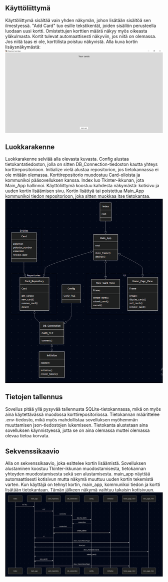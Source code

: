 ## Käyttöliittymä
Käyttöliittymä sisältää vain yhden näkymän, johon lisätään sisältöä sen ilmestyessä. "Add Card" tuo esille tekstikentät, joiden sisällön perusteella luodaan uusi kortti. Omistettujen korttien määrä näkyy myös oikeasta yläkulmasta. Kortit tulevat automaattisesti näkyviin, jos niitä on olemassa. Jos niitä taas ei ole, korttilista poistuu näkyvistä. Alla kuva kortin lisäysnäkymästä:
![Käyttöliittymä](./kuvat/User_Interface.PNG)

## Luokkarakenne
Luokkarakenne selviää alla olevasta kuvasta. Config alustaa tietokantatiedoston, jolla on sitten DB_Connection-tiedoston kautta yhteys korttirepositorioon. Initialize vielä alustaa repositorion, jos tietokannassa ei ole mitään olemassa. Korttirepositorio muodostuu Card-olioista ja kommunikoi pääsovelluksen kanssa. Index luo Tkinter-ikkunan, jota Main_App hallinnoi. Käyttöliittymä koostuu kahdesta näkymästä: kotisivu ja uuden kortin lisäämisen sivu. Kortin lisättyä tai poistettua Main_App kommunikoi tiedon repositorioon, joka sitten muokkaa itse tietokantaa.
![Luokkarakenne](./kuvat/Class_Diagram.PNG)

## Tietojen tallennus
Sovellus pitää yllä pysyvää tallennusta SQLite-tietokannassa, mikä on myös aina käytettävässä muodossa korttirepositoriossa. Tietokannan määrittelee .env-tiedosto, mikä myös mahdollistaa sovelluksen myöhemmän muuttamisen json-tiedostojen lukemiseen. Tietokanta alustetaan aina sovelluksen käynnistyessä, jotta se on aina olemassa muttei olemassa olevaa tietoa korvata. 

## Sekvenssikaavio
Alla on sekvenssikaavio, joka esittelee kortin lisäämistä. Sovelluksen alustaminen koostuu Tkinter-ikkunan muodostamisesta, tietokannan yhteyden muodostamisesta sekä sen alustamisesta. main_app näyttää automaattisesti kotisivun mutta näkymä muuttuu uuden kortin tekemistä varten. Kun käyttäjä on tehnyt kortin, main_app, kommunikoi tiedon ja kortti lisätään tietokantaan. Tämän jälkeen näkymä vaihtuu takaisin kotisivuun.
![Sekvenssikaavio](./kuvat/SequenceDiagram.PNG)